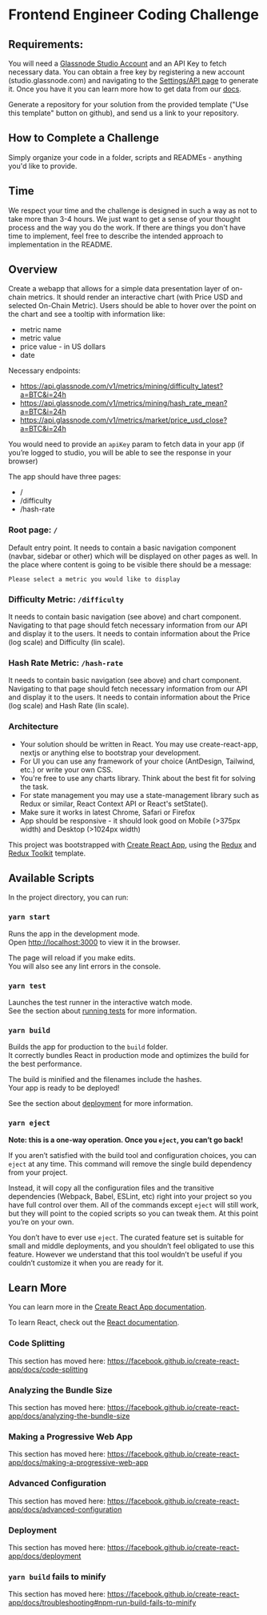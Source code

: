 # Frontend Engineer Coding Challenge

## Requirements:

You will need a [Glassnode Studio Account](https://studio.glassnode.com/) and an API Key to fetch necessary data. You 
can obtain a free key by registering a new account (studio.glassnode.com) and navigating to the 
[Settings/API page](https://studio.glassnode.com/settings/api) to generate it. Once you have it you can learn more how 
to get data from our [docs](https://docs.glassnode.com/general-info/api-key).

Generate a repository for your solution from the provided template ("Use this template" button on github), and send us 
a link to your repository.

## How to Complete a Challenge

Simply organize your code in a folder, scripts and READMEs - anything you'd like to provide. 

## Time

We respect your time and the challenge is designed in such a way as not to take more than 3-4 hours. We just want to 
get a sense of your thought process and the way you do the work. If there are things you don't have time to implement, 
feel free to describe the intended approach to implementation in the README.

## Overview

Create a webapp that allows for a simple data presentation layer of on-chain metrics. It should render an interactive 
chart (with Price USD and selected On-Chain Metric). Users should be able to hover over the point on the chart and see 
a tooltip with information like:
- metric name
- metric value
- price value - in US dollars 
- date

Necessary endpoints:
- https://api.glassnode.com/v1/metrics/mining/difficulty_latest?a=BTC&i=24h
- https://api.glassnode.com/v1/metrics/mining/hash_rate_mean?a=BTC&i=24h
- https://api.glassnode.com/v1/metrics/market/price_usd_close?a=BTC&i=24h

You would need to provide an `apiKey` param to fetch data in your app (if you’re logged to studio, you will be able to 
see the response in your browser)

The app should have three pages:
- /
- /difficulty
- /hash-rate

### Root page: `/`
Default entry point. It needs to contain a basic navigation component (navbar, sidebar or other) which will be displayed 
on other pages as well. In the place where content is going to be visible there should be a message:

```
Please select a metric you would like to display
```

### Difficulty Metric: `/difficulty`

It needs to contain basic navigation (see above) and chart component. Navigating to that page should fetch necessary 
information from our API and display it to the users. It needs to contain information about the Price (log scale) and 
Difficulty (lin scale).

### Hash Rate Metric: `/hash-rate`

It needs to contain basic navigation (see above) and chart component. Navigating to that page should fetch necessary 
information from our API and display it to the users. It needs to contain information about the Price (log scale) and 
Hash Rate (lin scale).

### Architecture

- Your solution should be written in React. You may use create-react-app, nextjs or anything else to bootstrap your development.
- For UI you can use any framework of your choice (AntDesign, Tailwind, etc.) or write your own CSS.
- You're free to use any charts library. Think about the best fit for solving the task.
- For state management you may use a state-management library such as Redux or similar, React Context API or React's setState().
- Make sure it works in latest Chrome, Safari or Firefox
- App should be responsive - it should look good on Mobile (>375px width) and Desktop (>1024px width)


This project was bootstrapped with [Create React App](https://github.com/facebook/create-react-app), using the [Redux](https://redux.js.org/) and [Redux Toolkit](https://redux-toolkit.js.org/) template.

## Available Scripts

In the project directory, you can run:

### `yarn start`

Runs the app in the development mode.<br />
Open [http://localhost:3000](http://localhost:3000) to view it in the browser.

The page will reload if you make edits.<br />
You will also see any lint errors in the console.

### `yarn test`

Launches the test runner in the interactive watch mode.<br />
See the section about [running tests](https://facebook.github.io/create-react-app/docs/running-tests) for more information.

### `yarn build`

Builds the app for production to the `build` folder.<br />
It correctly bundles React in production mode and optimizes the build for the best performance.

The build is minified and the filenames include the hashes.<br />
Your app is ready to be deployed!

See the section about [deployment](https://facebook.github.io/create-react-app/docs/deployment) for more information.

### `yarn eject`

**Note: this is a one-way operation. Once you `eject`, you can’t go back!**

If you aren’t satisfied with the build tool and configuration choices, you can `eject` at any time. This command will remove the single build dependency from your project.

Instead, it will copy all the configuration files and the transitive dependencies (Webpack, Babel, ESLint, etc) right into your project so you have full control over them. All of the commands except `eject` will still work, but they will point to the copied scripts so you can tweak them. At this point you’re on your own.

You don’t have to ever use `eject`. The curated feature set is suitable for small and middle deployments, and you shouldn’t feel obligated to use this feature. However we understand that this tool wouldn’t be useful if you couldn’t customize it when you are ready for it.

## Learn More

You can learn more in the [Create React App documentation](https://facebook.github.io/create-react-app/docs/getting-started).

To learn React, check out the [React documentation](https://reactjs.org/).

### Code Splitting

This section has moved here: https://facebook.github.io/create-react-app/docs/code-splitting

### Analyzing the Bundle Size

This section has moved here: https://facebook.github.io/create-react-app/docs/analyzing-the-bundle-size

### Making a Progressive Web App

This section has moved here: https://facebook.github.io/create-react-app/docs/making-a-progressive-web-app

### Advanced Configuration

This section has moved here: https://facebook.github.io/create-react-app/docs/advanced-configuration

### Deployment

This section has moved here: https://facebook.github.io/create-react-app/docs/deployment

### `yarn build` fails to minify

This section has moved here: https://facebook.github.io/create-react-app/docs/troubleshooting#npm-run-build-fails-to-minify
